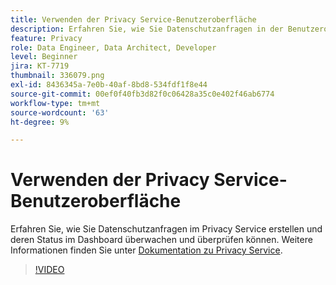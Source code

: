 ```yaml
---
title: Verwenden der Privacy Service-Benutzeroberfläche
description: Erfahren Sie, wie Sie Datenschutzanfragen in der Benutzeroberfläche erstellen und ihren Status im Dashboard überwachen/überprüfen.
feature: Privacy
role: Data Engineer, Data Architect, Developer
level: Beginner
jira: KT-7719
thumbnail: 336079.png
exl-id: 8436345a-7e0b-40af-8bd8-534fdf1f8e44
source-git-commit: 00ef0f40fb3d82f0c06428a35c0e402f46ab6774
workflow-type: tm+mt
source-wordcount: '63'
ht-degree: 9%

---
```



# Verwenden der Privacy Service-Benutzeroberfläche

Erfahren Sie, wie Sie Datenschutzanfragen im Privacy Service erstellen und deren Status im Dashboard überwachen und überprüfen können. Weitere Informationen finden Sie unter [Dokumentation zu Privacy Service](https://experienceleague.adobe.com/docs/experience-platform/privacy/home.html?lang=de).

>[!VIDEO](https://video.tv.adobe.com/v/336079?learn=on)
